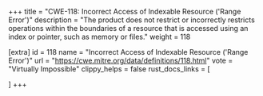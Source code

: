 +++
title = "CWE-118: Incorrect Access of Indexable Resource ('Range Error')"
description	= "The product does not restrict or incorrectly restricts operations within the boundaries of a resource that is accessed using an index or pointer, such as memory or files."
weight = 118

[extra]
id = 118
name = "Incorrect Access of Indexable Resource ('Range Error')"
url = "https://cwe.mitre.org/data/definitions/118.html"
vote = "Virtually Impossible"
clippy_helps = false
rust_docs_links = [
	
]
+++

